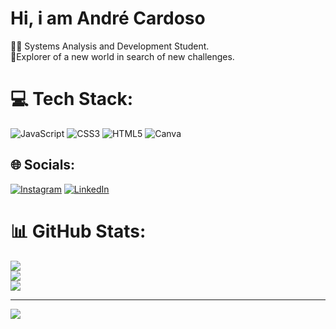 # Hi, i am André Cardoso 
👨‍🎓 Systems Analysis and Development Student.<br>🔎Explorer of a new world in search of new challenges.

# 💻 Tech Stack:
![JavaScript](https://img.shields.io/badge/javascript-%23323330.svg?style=flat&logo=javascript&logoColor=%23F7DF1E) ![CSS3](https://img.shields.io/badge/css3-%231572B6.svg?style=flat&logo=css3&logoColor=white) ![HTML5](https://img.shields.io/badge/html5-%23E34F26.svg?style=flat&logo=html5&logoColor=white) ![Canva](https://img.shields.io/badge/Canva-%2300C4CC.svg?style=flat&logo=Canva&logoColor=white)

## 🌐 Socials:
[![Instagram](https://img.shields.io/badge/Instagram-%23E4405F.svg?logo=Instagram&logoColor=white)](https://instagram.com/dre_vmc) [![LinkedIn](https://img.shields.io/badge/LinkedIn-%230077B5.svg?logo=linkedin&logoColor=white)](https://linkedin.com/in/andre-vitor-cardoso) 

# 📊 GitHub Stats:
![](https://github-readme-stats.vercel.app/api?username=Dre-vmc&theme=midnight-purple&hide_border=true&include_all_commits=false&count_private=false)<br/>
![](https://github-readme-streak-stats.herokuapp.com/?user=Dre-vmc&theme=midnight-purple&hide_border=true)<br/>
![](https://github-readme-stats.vercel.app/api/top-langs/?username=Dre-vmc&theme=midnight-purple&hide_border=true&include_all_commits=false&count_private=false&layout=compact)

---
[![](https://visitcount.itsvg.in/api?id=Dre-vmc&icon=0&color=6)](https://visitcount.itsvg.in)

<!-- Proudly created with GPRM ( https://gprm.itsvg.in ) -->
